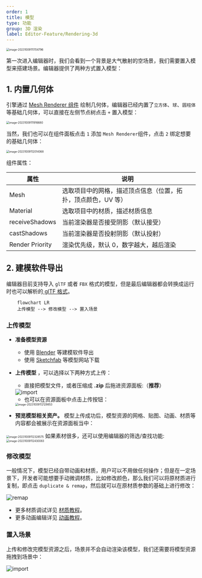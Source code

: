 ```yaml
---
order: 1
title: 模型
type: 功能
group: 3D 渲染
label: Editor-Feature/Rendering-3d
---
```


<img src="https://gw.alipayobjects.com/zos/OasisHub/ff1ca998-e7ce-49ad-9ab9-31aba2a6126a/image-20231009111704796.png" alt="image-20231009111704796" style="zoom:50%;" />

第一次进入编辑器时，我们会看到一个背景是大气散射的空场景，我们需要置入模型来搭建场景。编辑器提供了两种方式置入模型：

## 1. 内置几何体

引擎通过 [Mesh Renderer 组件](${docs}mesh-renderer) 绘制几何体，编辑器已经内置了`立方体`、`球`、`圆柱体` 等基础几何体，可以直接在左侧节点树点击 `+` 置入模型：

<img src="https://gw.alipayobjects.com/zos/OasisHub/331ff39f-54a4-4e8b-912b-e6a0cac38d71/image-20231009111916680.png" alt="image-20231009111916680" style="zoom:50%;" />

当然，我们也可以在组件面板点击 `1` 添加 `Mesh Renderer`组件，点击 `2` 绑定想要的基础几何体：

<img src="https://gw.alipayobjects.com/zos/OasisHub/b61f5f8c-1eba-4ea8-a019-f823a6c0b17d/image-20231009112014068.png" alt="image-20231009112014068" style="zoom:50%;" />

组件属性：

| 属性            | 说明                                                          |
| --------------- | ------------------------------------------------------------- |
| Mesh            | 选取项目中的网格，描述顶点信息（位置，拓扑，顶点颜色，UV 等） |
| Material        | 选取项目中的材质，描述材质信息                                |
| receiveShadows  | 当前渲染器是否接受阴影（默认接受）                            |
| castShadows     | 当前渲染器是否投射阴影（默认投射）                            |
| Render Priority | 渲染优先级，默认 0，数字越大，越后渲染                        |

## 2. 建模软件导出

编辑器目前支持导入 `glTF` 或者 `FBX` 格式的模型，但是最后编辑器都会转换成运行时也可以解析的[ glTF 格式](${docs}gltf-cn)。

```mermaid
	flowchart LR
	上传模型 --> 修改模型 --> 置入场景
```

### 上传模型

- **准备模型资源**
  - 使用 [Blender](https://docs.blender.org/manual/en/2.80/addons/io_scene_gltf2.html) 等建模软件导出
  - 使用 [Sketchfab](https://sketchfab.com/) 等模型网站下载

- **上传模型** ，可以选择以下两种方式上传：
  - 直接把模型文件，或者压缩成 **.zip** 后拖进资源面板:（**推荐**） 
  <img src="https://gw.alipayobjects.com/zos/OasisHub/d34e7e5f-495f-4777-80e5-860ac7772681/import.gif" alt="import" style="zoom:100%;" />

  - 也可以在资源面板中点击上传按钮： 
  <img src="https://gw.alipayobjects.com/zos/OasisHub/0d250b2d-4559-4333-802d-be2613db388c/image-20231009112129853.png" alt="image-20231009112129853" style="zoom:50%;" />

- **预览模型相关资产。** 模型上传成功后，模型资源的网格、贴图、动画、材质等内容都会被展示在资源面板当中：
<img src="https://gw.alipayobjects.com/zos/OasisHub/b7c0062e-2e11-4fda-8594-c151c0b45527/image-20231009112328575.png" alt="image-20231009112328575" style="zoom:50%;" />  
如果素材很多，还可以使用编辑器的筛选/查找功能:  
<img src="https://gw.alipayobjects.com/zos/OasisHub/fb096eaf-b5ec-4d37-bc25-54d420afd7e4/image-20231009112430083.png" alt="image-20231009112430083" style="zoom:50%;" />


### 修改模型

一般情况下，模型已经自带动画和材质，用户可以不用做任何操作；但是在一定场景下，开发者可能想要手动微调材质，比如修改颜色，那么我们可以将原材质进行复制，即点击 `duplicate & remap`，然后就可以在原材质参数的基础上进行修改：

<img src="https://gw.alipayobjects.com/zos/OasisHub/1f5caa3a-bc01-419f-83c0-dd0ef12692bf/remap.gif" alt="remap" style="zoom:100%;" />

- 更多材质调试详见 [材质教程](${docs}editor-3d-material-cn)。
- 更多动画编辑详见 [动画教程](${docs}editor-animator-cn)。

### 置入场景

上传和修改完模型资源之后，场景并不会自动渲染该模型，我们还需要将模型资源拖拽到场景中：

<img src="https://gw.alipayobjects.com/zos/OasisHub/8e088349-f36d-4d16-a525-bbb63fe00105/import.gif" alt="import" style="zoom:100%;" />

